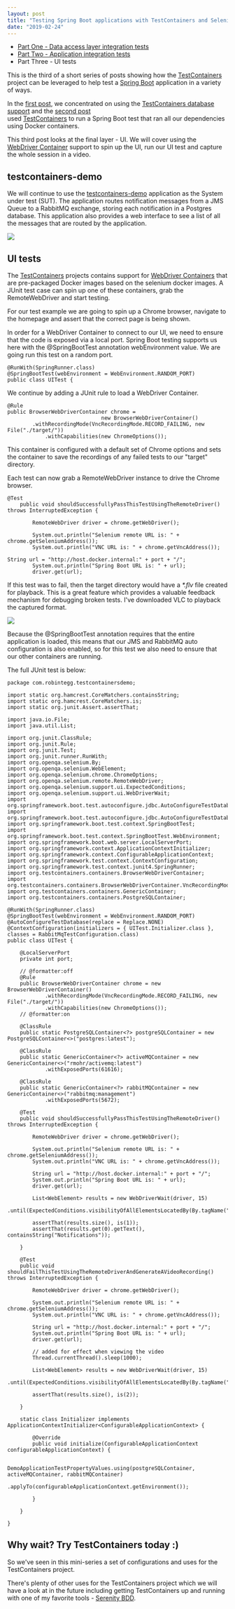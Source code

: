 ```yaml
---
layout: post
title: "Testing Spring Boot applications with TestContainers and Selenium WebDriver - Part Three"
date: "2019-02-24"
---
```

- [Part One - Data access layer integration tests](/2019/02/09/testing-spring-boot-applications-with-testcontainers/)
- [Part Two - Application integration tests](/2019/02/12/testing-spring-boot-applications-with-testcontainers-part-two/)
- Part Three - UI tests

This is the third of a short series of posts showing how the [TestContainers](https://www.testcontainers.org/) project can be leveraged to help test a [Spring Boot](https://spring.io/projects/spring-boot) application in a variety of ways.

In the [first post](/2019/02/09/testing-spring-boot-applications-with-testcontainers/), we concentrated on using the [TestContainers database support](https://www.testcontainers.org/modules/databases/) and the [second post](/2019/02/12/testing-spring-boot-applications-with-testcontainers-part-two/)  
used [TestContainers](https://www.testcontainers.org/) to run a Spring Boot test that ran all our dependencies using Docker containers.

This third post looks at the final layer - UI. We will cover using the [WebDriver Container](https://www.testcontainers.org/modules/webdriver_containers/) support to spin up the UI, run our UI test and capture the whole session in a video.

## testcontainers-demo

We will continue to use the [testcontainers-demo](https://github.com/teggr/testcontainers-demo) application as the System under test (SUT). The application routes notification messages from a JMS Queue to a RabbitMQ exchange, storing each notification in a Postgres database. This application also provides a web interface to see a list of all the messages that are routed by the application.

![]({{site.baseurl}}/assets/images/testcontainers-demo.png)

## UI tests

The [TestContainers](https://www.testcontainers.org/) projects contains support for [WebDriver Containers](https://www.testcontainers.org/modules/webdriver_containers/) that are pre-packaged Docker images based on the selenium docker images. A JUnit test case can spin up one of these containers, grab the RemoteWebDriver and start testing.

For our test example we are going to spin up a Chrome browser, navigate to the homepage and assert that the correct page is being shown.

In order for a WebDriver Container to connect to our UI, we need to ensure that the code is exposed via a local port. Spring Boot testing supports us here with the @SpringBootTest annotation webEnvironment value. We are going run this test on a random port.

```
@RunWith(SpringRunner.class)
@SpringBootTest(webEnvironment = WebEnvironment.RANDOM_PORT)
public class UITest {
```

We continue by adding a JUnit rule to load a WebDriver Container.

```
@Rule
public BrowserWebDriverContainer chrome = 
                              new BrowserWebDriverContainer()
	    .withRecordingMode(VncRecordingMode.RECORD_FAILING, new File("./target/"))
            .withCapabilities(new ChromeOptions());
```

This container is configured with a default set of Chrome options and sets the container to save the recordings of any failed tests to our "target" directory.

Each test can now grab a RemoteWebDriver instance to drive the Chrome browser.

```
@Test
	public void shouldSuccessfullyPassThisTestUsingTheRemoteDriver() throws InterruptedException {

		RemoteWebDriver driver = chrome.getWebDriver();

		System.out.println("Selenium remote URL is: " + chrome.getSeleniumAddress());
		System.out.println("VNC URL is: " + chrome.getVncAddress());

String url = "http://host.docker.internal:" + port + "/";
		System.out.println("Spring Boot URL is: " + url);
		driver.get(url);
```

If this test was to fail, then the target directory would have a _\*.flv_ file created for playback. This is a great feature which provides a valuable feedback mechanism for debugging broken tests. I've downloaded VLC to playback the captured format.

![]({{site.baseurl}}/assets/images/failed-capture-video-1024x638.png)

Because the @SpringBootTest annotation requires that the entire application is loaded, this means that our JMS and RabbitMQ auto configuration is also enabled, so for this test we also need to ensure that our other containers are running.

The full JUnit test is below:

```
package com.robintegg.testcontainersdemo;

import static org.hamcrest.CoreMatchers.containsString;
import static org.hamcrest.CoreMatchers.is;
import static org.junit.Assert.assertThat;

import java.io.File;
import java.util.List;

import org.junit.ClassRule;
import org.junit.Rule;
import org.junit.Test;
import org.junit.runner.RunWith;
import org.openqa.selenium.By;
import org.openqa.selenium.WebElement;
import org.openqa.selenium.chrome.ChromeOptions;
import org.openqa.selenium.remote.RemoteWebDriver;
import org.openqa.selenium.support.ui.ExpectedConditions;
import org.openqa.selenium.support.ui.WebDriverWait;
import org.springframework.boot.test.autoconfigure.jdbc.AutoConfigureTestDatabase;
import org.springframework.boot.test.autoconfigure.jdbc.AutoConfigureTestDatabase.Replace;
import org.springframework.boot.test.context.SpringBootTest;
import org.springframework.boot.test.context.SpringBootTest.WebEnvironment;
import org.springframework.boot.web.server.LocalServerPort;
import org.springframework.context.ApplicationContextInitializer;
import org.springframework.context.ConfigurableApplicationContext;
import org.springframework.test.context.ContextConfiguration;
import org.springframework.test.context.junit4.SpringRunner;
import org.testcontainers.containers.BrowserWebDriverContainer;
import org.testcontainers.containers.BrowserWebDriverContainer.VncRecordingMode;
import org.testcontainers.containers.GenericContainer;
import org.testcontainers.containers.PostgreSQLContainer;

@RunWith(SpringRunner.class)
@SpringBootTest(webEnvironment = WebEnvironment.RANDOM_PORT)
@AutoConfigureTestDatabase(replace = Replace.NONE)
@ContextConfiguration(initializers = { UITest.Initializer.class }, classes = RabbitMqTestConfiguration.class)
public class UITest {

	@LocalServerPort
	private int port;

	// @formatter:off
	@Rule
	public BrowserWebDriverContainer chrome = new BrowserWebDriverContainer()
			.withRecordingMode(VncRecordingMode.RECORD_FAILING, new File("./target/"))
			.withCapabilities(new ChromeOptions());
	// @formatter:on

	@ClassRule
	public static PostgreSQLContainer<?> postgreSQLContainer = new PostgreSQLContainer<>("postgres:latest");

	@ClassRule
	public static GenericContainer<?> activeMQContainer = new GenericContainer<>("rmohr/activemq:latest")
			.withExposedPorts(61616);

	@ClassRule
	public static GenericContainer<?> rabbitMQContainer = new GenericContainer<>("rabbitmq:management")
			.withExposedPorts(5672);

	@Test
	public void shouldSuccessfullyPassThisTestUsingTheRemoteDriver() throws InterruptedException {

		RemoteWebDriver driver = chrome.getWebDriver();

		System.out.println("Selenium remote URL is: " + chrome.getSeleniumAddress());
		System.out.println("VNC URL is: " + chrome.getVncAddress());

		String url = "http://host.docker.internal:" + port + "/";
		System.out.println("Spring Boot URL is: " + url);
		driver.get(url);

		List<WebElement> results = new WebDriverWait(driver, 15)
				.until(ExpectedConditions.visibilityOfAllElementsLocatedBy(By.tagName("h1")));

		assertThat(results.size(), is(1));
		assertThat(results.get(0).getText(), containsString("Notifications"));

	}

	@Test
	public void shouldFailThisTestUsingTheRemoteDriverAndGenerateAVideoRecording() throws InterruptedException {

		RemoteWebDriver driver = chrome.getWebDriver();

		System.out.println("Selenium remote URL is: " + chrome.getSeleniumAddress());
		System.out.println("VNC URL is: " + chrome.getVncAddress());

		String url = "http://host.docker.internal:" + port + "/";
		System.out.println("Spring Boot URL is: " + url);
		driver.get(url);

		// added for effect when viewing the video
		Thread.currentThread().sleep(1000);

		List<WebElement> results = new WebDriverWait(driver, 15)
				.until(ExpectedConditions.visibilityOfAllElementsLocatedBy(By.tagName("h1")));

		assertThat(results.size(), is(2));

	}

	static class Initializer implements ApplicationContextInitializer<ConfigurableApplicationContext> {

		@Override
		public void initialize(ConfigurableApplicationContext configurableApplicationContext) {

			DemoApplicationTestPropertyValues.using(postgreSQLContainer, activeMQContainer, rabbitMQContainer)
					.applyTo(configurableApplicationContext.getEnvironment());

		}

	}

}

```

## Why wait? Try TestContainers today :)

So we've seen in this mini-series a set of configurations and uses for the TestContainers project.

There's plenty of other uses for the TestContainers project which we will have a look at in the future including getting TestContainers up and running with one of my favorite tools - [Serenity BDD](https://serenity-bdd.github.io/theserenitybook/latest/getting-started.html).
